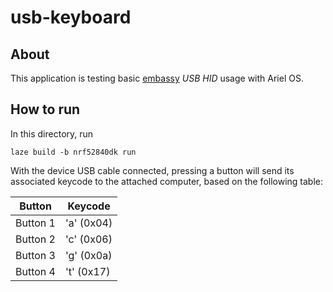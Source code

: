 # usb-keyboard

## About

This application is testing basic
[embassy](https://github.com/embassy-rs/embassy) _USB HID_ usage with Ariel OS.

## How to run

In this directory, run

    laze build -b nrf52840dk run

With the device USB cable connected, pressing a button will send its associated
keycode to the attached computer, based on the following table:

| Button   | Keycode    |
| -------- | ---------- |
| Button 1 | 'a' (0x04) |
| Button 2 | 'c' (0x06) |
| Button 3 | 'g' (0x0a) |
| Button 4 | 't' (0x17) |
